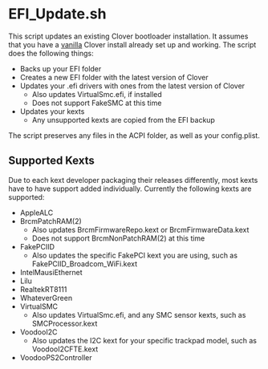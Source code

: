 # EFI_Update.sh
This script updates an existing Clover bootloader installation. It assumes that you have a [vanilla](https://hackintosh.gitbook.io/-r-hackintosh-vanilla-desktop-guide/) Clover install already set up and working. The script does the following things:
* Backs up your EFI folder
* Creates a new EFI folder with the latest version of Clover
* Updates your .efi drivers with ones from the latest version of Clover
    * Also updates VirtualSmc.efi, if installed
    * Does not support FakeSMC at this time
* Updates your kexts
    * Any unsupported kexts are copied from the EFI backup

The script preserves any files in the ACPI folder, as well as your config.plist.

## Supported Kexts
Due to each kext developer packaging their releases differently, most kexts have to have support added individually. Currently the following kexts are supported:
* AppleALC
* BrcmPatchRAM(2)
    * Also updates BrcmFirmwareRepo.kext or BrcmFirmwareData.kext
    * Does not support BrcmNonPatchRAM(2) at this time
* FakePCIID
    * Also updates the specific FakePCI kext you are using, such as FakePCIID_Broadcom_WiFi.kext
* IntelMausiEthernet
* Lilu
* RealtekRT8111
* WhateverGreen
* VirtualSMC
    * Also updates VirtualSmc.efi, and any SMC sensor kexts, such as SMCProcessor.kext
* VoodooI2C
    * Also updates the I2C kext for your specific trackpad model, such as VoodooI2CFTE.kext
* VoodooPS2Controller

